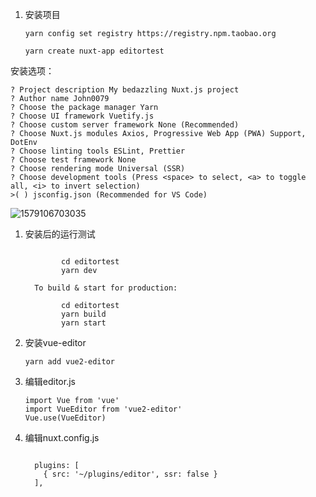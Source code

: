 1. 安装项目

   ```
   yarn config set registry https://registry.npm.taobao.org
   
   yarn create nuxt-app editortest
   ```

安装选项：

```
? Project description My bedazzling Nuxt.js project
? Author name John0079
? Choose the package manager Yarn     
? Choose UI framework Vuetify.js
? Choose custom server framework None (Recommended)
? Choose Nuxt.js modules Axios, Progressive Web App (PWA) Support, DotEnv
? Choose linting tools ESLint, Prettier 
? Choose test framework None
? Choose rendering mode Universal (SSR)
? Choose development tools (Press <space> to select, <a> to toggle all, <i> to invert selection)
>( ) jsconfig.json (Recommended for VS Code)
```

![1579106703035](C:\Users\Honghu009\AppData\Roaming\Typora\typora-user-images\1579106703035.png)

1. 安装后的运行测试

   ```
   
           cd editortest
           yarn dev
   
     To build & start for production:
   
           cd editortest
           yarn build
           yarn start
   ```

   

2. 安装vue-editor

   ```
   yarn add vue2-editor
   
   ```

   

3. 编辑editor.js

   ```
   import Vue from 'vue'
   import VueEditor from 'vue2-editor'
   Vue.use(VueEditor)
   
   ```

   

4. 编辑nuxt.config.js

   ```
   
     plugins: [
       { src: '~/plugins/editor', ssr: false }
     ],
   ```

   